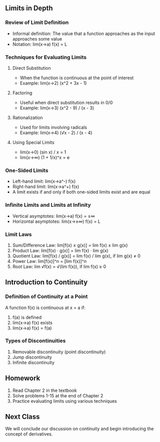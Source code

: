 
## Limits in Depth

### Review of Limit Definition
- Informal definition: The value that a function approaches as the input approaches some value
- Notation: lim(x→a) f(x) = L

### Techniques for Evaluating Limits

1. Direct Substitution
   - When the function is continuous at the point of interest
   - Example: lim(x→2) (x^2 + 3x - 1)

2. Factoring
   - Useful when direct substitution results in 0/0
   - Example: lim(x→3) (x^2 - 9) / (x - 3)

3. Rationalization
   - Used for limits involving radicals
   - Example: lim(x→4) (√x - 2) / (x - 4)

4. Using Special Limits
   - lim(x→0) (sin x) / x = 1
   - lim(x→∞) (1 + 1/x)^x = e

### One-Sided Limits
- Left-hand limit: lim(x→a^-) f(x)
- Right-hand limit: lim(x→a^+) f(x)
- A limit exists if and only if both one-sided limits exist and are equal

### Infinite Limits and Limits at Infinity
- Vertical asymptotes: lim(x→a) f(x) = ±∞
- Horizontal asymptotes: lim(x→±∞) f(x) = L

### Limit Laws
1. Sum/Difference Law: lim[f(x) ± g(x)] = lim f(x) ± lim g(x)
2. Product Law: lim[f(x) · g(x)] = lim f(x) · lim g(x)
3. Quotient Law: lim[f(x) / g(x)] = lim f(x) / lim g(x), if lim g(x) ≠ 0
4. Power Law: lim[f(x)]^n = [lim f(x)]^n
5. Root Law: lim √f(x) = √(lim f(x)), if lim f(x) ≥ 0

## Introduction to Continuity

### Definition of Continuity at a Point
A function f(x) is continuous at x = a if:
1. f(a) is defined
2. lim(x→a) f(x) exists
3. lim(x→a) f(x) = f(a)

### Types of Discontinuities
1. Removable discontinuity (point discontinuity)
2. Jump discontinuity
3. Infinite discontinuity

## Homework
1. Read Chapter 2 in the textbook
2. Solve problems 1-15 at the end of Chapter 2
3. Practice evaluating limits using various techniques

## Next Class
We will conclude our discussion on continuity and begin introducing the concept of derivatives.

